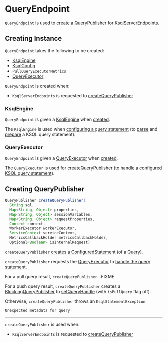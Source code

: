# QueryEndpoint

`QueryEndpoint` is used to [create a QueryPublisher](#createQueryPublisher) for [KsqlServerEndpoints](KsqlServerEndpoints.md#createQueryPublisher).

## Creating Instance

`QueryEndpoint` takes the following to be created:

* [KsqlEngine](#ksqlEngine)
* <span id="ksqlConfig"> [KsqlConfig](../KsqlConfig.md)
* <span id="pullQueryMetrics"> `PullQueryExecutorMetrics`
* [QueryExecutor](#queryExecutor)

`QueryEndpoint` is created when:

* `KsqlServerEndpoints` is requested to [createQueryPublisher](KsqlServerEndpoints.md#createQueryPublisher)

### <span id="ksqlEngine"> KsqlEngine

`QueryEndpoint` is given a [KsqlEngine](../KsqlEngine.md) when [created](#creating-instance).

The `KsqlEngine` is used when [configuring a query statement](#createStatement) (to [parse](../KsqlExecutionContext.md#parse) and [prepare](../KsqlExecutionContext.md#prepare) a KSQL query statement).

### <span id="queryExecutor"> QueryExecutor

`QueryEndpoint` is given a [QueryExecutor](QueryExecutor.md) when [created](#creating-instance).

The `QueryExecutor` is used for [createQueryPublisher](#createQueryPublisher) (to [handle a configured KSQL query statement](QueryExecutor.md#handleStatement)).

## <span id="createQueryPublisher"> Creating QueryPublisher

```java
QueryPublisher createQueryPublisher(
  String sql,
  Map<String, Object> properties,
  Map<String, Object> sessionVariables,
  Map<String, Object> requestProperties,
  Context context,
  WorkerExecutor workerExecutor,
  ServiceContext serviceContext,
  MetricsCallbackHolder metricsCallbackHolder,
  Optional<Boolean> isInternalRequest)
```

`createQueryPublisher` [creates a ConfiguredStatement](#createStatement) (of a [Query](../parser/Query.md)).

`createQueryPublisher` requests the [QueryExecutor](#queryExecutor) to [handle the query statement](QueryExecutor.md#handleStatement).

For a pull query result, `createQueryPublisher`...FIXME

For a push query result, `createQueryPublisher` creates a [BlockingQueryPublisher](../api/BlockingQueryPublisher.md) to [setQueryHandle](../api/BlockingQueryPublisher.md#setQueryHandle) (with `isPullQuery` flag off).

Otherwise, `createQueryPublisher` throws an `KsqlStatementException`:

```text
Unexpected metadata for query
```

---

`createQueryPublisher` is used when:

* `KsqlServerEndpoints` is requested to [createQueryPublisher](KsqlServerEndpoints.md#createQueryPublisher)
